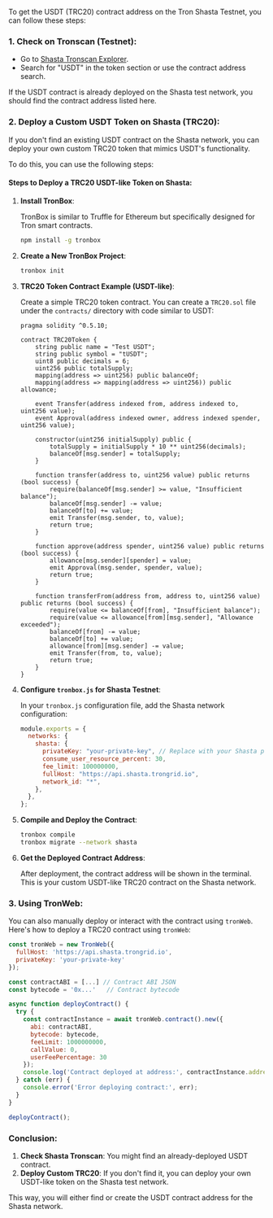 To get the USDT (TRC20) contract address on the Tron Shasta Testnet, you can follow these steps:

### 1. **Check on Tronscan (Testnet)**:

- Go to [Shasta Tronscan Explorer](https://shasta.tronscan.org/).
- Search for "USDT" in the token section or use the contract address search.

If the USDT contract is already deployed on the Shasta test network, you should find the contract address listed here.

### 2. **Deploy a Custom USDT Token on Shasta (TRC20)**:

If you don't find an existing USDT contract on the Shasta network, you can deploy your own custom TRC20 token that mimics USDT's functionality.

To do this, you can use the following steps:

#### Steps to Deploy a TRC20 USDT-like Token on Shasta:

1. **Install TronBox**:

   TronBox is similar to Truffle for Ethereum but specifically designed for Tron smart contracts.

   ```bash
   npm install -g tronbox
   ```

2. **Create a New TronBox Project**:

   ```bash
   tronbox init
   ```

3. **TRC20 Token Contract Example (USDT-like)**:

   Create a simple TRC20 token contract. You can create a `TRC20.sol` file under the `contracts/` directory with code similar to USDT:

   ```solidity
   pragma solidity ^0.5.10;

   contract TRC20Token {
       string public name = "Test USDT";
       string public symbol = "tUSDT";
       uint8 public decimals = 6;
       uint256 public totalSupply;
       mapping(address => uint256) public balanceOf;
       mapping(address => mapping(address => uint256)) public allowance;

       event Transfer(address indexed from, address indexed to, uint256 value);
       event Approval(address indexed owner, address indexed spender, uint256 value);

       constructor(uint256 initialSupply) public {
           totalSupply = initialSupply * 10 ** uint256(decimals);
           balanceOf[msg.sender] = totalSupply;
       }

       function transfer(address to, uint256 value) public returns (bool success) {
           require(balanceOf[msg.sender] >= value, "Insufficient balance");
           balanceOf[msg.sender] -= value;
           balanceOf[to] += value;
           emit Transfer(msg.sender, to, value);
           return true;
       }

       function approve(address spender, uint256 value) public returns (bool success) {
           allowance[msg.sender][spender] = value;
           emit Approval(msg.sender, spender, value);
           return true;
       }

       function transferFrom(address from, address to, uint256 value) public returns (bool success) {
           require(value <= balanceOf[from], "Insufficient balance");
           require(value <= allowance[from][msg.sender], "Allowance exceeded");
           balanceOf[from] -= value;
           balanceOf[to] += value;
           allowance[from][msg.sender] -= value;
           emit Transfer(from, to, value);
           return true;
       }
   }
   ```

4. **Configure `tronbox.js` for Shasta Testnet**:

   In your `tronbox.js` configuration file, add the Shasta network configuration:

   ```javascript
   module.exports = {
     networks: {
       shasta: {
         privateKey: "your-private-key", // Replace with your Shasta private key
         consume_user_resource_percent: 30,
         fee_limit: 100000000,
         fullHost: "https://api.shasta.trongrid.io",
         network_id: "*",
       },
     },
   };
   ```

5. **Compile and Deploy the Contract**:

   ```bash
   tronbox compile
   tronbox migrate --network shasta
   ```

6. **Get the Deployed Contract Address**:

   After deployment, the contract address will be shown in the terminal. This is your custom USDT-like TRC20 contract on the Shasta network.

### 3. **Using TronWeb**:

You can also manually deploy or interact with the contract using `tronWeb`. Here's how to deploy a TRC20 contract using `tronWeb`:

```javascript
const tronWeb = new TronWeb({
  fullHost: 'https://api.shasta.trongrid.io',
  privateKey: 'your-private-key'
});

const contractABI = [...] // Contract ABI JSON
const bytecode = '0x...'   // Contract bytecode

async function deployContract() {
  try {
    const contractInstance = await tronWeb.contract().new({
      abi: contractABI,
      bytecode: bytecode,
      feeLimit: 1000000000,
      callValue: 0,
      userFeePercentage: 30
    });
    console.log('Contract deployed at address:', contractInstance.address);
  } catch (err) {
    console.error('Error deploying contract:', err);
  }
}

deployContract();
```

### Conclusion:

1. **Check Shasta Tronscan**: You might find an already-deployed USDT contract.
2. **Deploy Custom TRC20**: If you don't find it, you can deploy your own USDT-like token on the Shasta test network.

This way, you will either find or create the USDT contract address for the Shasta network.
